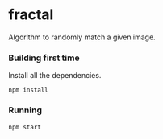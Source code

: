 # fractal

Algorithm to randomly match a given image.

### Building first time

Install all the dependencies.

```
npm install
```

### Running
```
npm start
```

